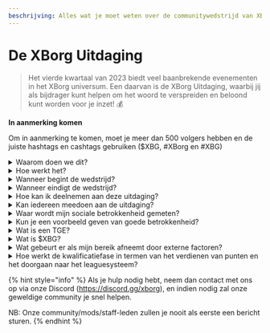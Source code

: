 ```yaml
---
beschrijving: Alles wat je moet weten over de communitywedstrijd van XBorg. Komt in september 2023
---
```


# De XBorg Uitdaging

> Het vierde kwartaal van 2023 biedt veel baanbrekende evenementen in het XBorg universum. Een daarvan is de XBorg Uitdaging, waarbij jij als bijdrager kunt helpen om het woord te verspreiden en beloond kunt worden voor je inzet! 💰

**In aanmerking komen**

Om in aanmerking te komen, moet je meer dan 500 volgers hebben en de juiste hashtags en cashtags gebruiken ($XBG, #XBorg en #XBG)

<details>

<summary>Waarom doen we dit?</summary>

Ons doel is om bekendheid te geven aan XBorg terwijl we onze fantastische community, producten en token laten zien. Het organiseren van een wedstrijd is onze gekozen methode om een plezierige en samenwerkende ervaring te bevorderen.

</details>

<details>

<summary>Hoe werkt het?</summary>

Doe uitgebreid mee terwijl je je houdt aan de [regels](rules-test.md) en de beste praktijken volgt (link naar beste praktijken). Je zult punten verzamelen op basis van de impact van je betrokkenheid, en hoe vaardiger je dit bereikt, hoe groter de beloningen die zowel jij als je league kunnen behalen.

</details>

<details>

<summary>Wanneer begint de wedstrijd?</summary>

De wedstrijd is gepland om te beginnen op 1 september of 30 september 2023, afhankelijk van onze voortgang.

</details>

<details>

<summary>Wanneer eindigt de wedstrijd?</summary>

De wedstrijd eindigt twee weken na het Token Generation Event ([TGE](./#wat-is-een-tge)), de specifieke datum hiervan wordt op een later tijdstip gecommuniceerd.

</details>

<details>

<summary>Hoe kan ik deelnemen aan deze uitdaging?</summary>

Als je voldoet aan de eis van meer dan 500 Twitter-volgers, worden punten toegekend op basis van je dagelijkse XBorg Influencers Engagement Rank op LunarCrush. Vergeet niet om #XBorg, $XBG of #XBG op te nemen in je tweets voor nauwkeurige herkenning.

</details>

<details>

<summary>Kan iedereen meedoen aan de uitdaging?</summary>

De uitdaging staat open voor iedereen, maar je punten worden alleen geteld als je minimaal 500 Twitter-volgers hebt.

</details>

<details>

<summary>Waar wordt mijn sociale betrokkenheid gemeten?</summary>

LunarCrush haalt gegevens rechtstreeks op van Twitter, waardoor we deze informatie kunnen extraheren en analyseren. Daarom richten we ons uitsluitend op het meten van je betrokkenheid op Twitter. Houd er rekening mee dat betrokkenheid op andere sociale platforms niet in overweging wordt genomen. Voor meer inzichten, bezoek [https://lunarcrush.com/faq.](https://lunarcrush.com/faq.)

</details>

<details>

<summary>Kun je een voorbeeld geven van goede betrokkenheid?</summary>

Effectieve betrokkenheid houdt in dat je boeiende inhoud creëert met behulp van hashtags, cashtags en emoji's. Voor verdere begeleiding kun je onze uitgebreide beste praktijken gids raadplegen: {LINK}

</details>

<details>

<summary>Wat is een TGE?</summary>

TGE staat voor "Token Generation Event", een term die voornamelijk wordt gebruikt in de blockchain- en cryptocurrency-sector.

**Wat gebeurt er tijdens een TGE?**

Een TGE houdt de creatie en distributie in van een nieuwe cryptocurrency of token aan vroege deelnemers, meestal om fondsen te werven voor een nieuw project. Dit proces houdt in dat het uitgevende bedrijf of de organisatie een vast aantal tokens toewijst aan de eerste supporters of investeerders.

**Hoe verschilt een TGE van een ICO?**

Hoewel zowel TGE's als ICO's (Initial Coin Offerings) methoden zijn om geld in te zamelen met behulp van tokens, worden de termen soms door elkaar gebruikt. Echter, insiders uit de industrie geven vaak de voorkeur aan "TGE" omdat het de generatie en distributie van tokens benadrukt, in plaats van het "aanbieden" of verkopen aspect.

</details>

<details>

<summary>Wat is $XBG?</summary>

[$XBG](../../06-or-token/xbg.md) is een digitale token gekoppeld aan het XBorg project.

</details>

<details>

<summary>Wat gebeurt er als mijn bereik afneemt door externe factoren?</summary>

Als je je betrokkenheid niet behoudt of vergroot, zal je influencer-rangorde dalen, wat resulteert in minder dagelijkse punten. De punten die je al hebt verdiend gaan echter niet verloren.

</details>

<details>

<summary>Hoe werkt de kwalificatiefase in termen van het verdienen van punten en het doorgaan naar het leaguesysteem?</summary>

Tijdens de kwalificatiefasen verzamelen deelnemers dagelijks punten en stijgen ze op de ranglijst. We zullen een definitieve ranglijst maken van zowel Kwalificatiefase 1 als Kwalificatiefase 2. Daarna, op basis van het totale aantal deelnemers en het succes van collectieve doelstellingen, zullen er plaatsen beschikbaar worden gesteld in verschillende Leagues. De beste presteerders van elke kwalificatiefase ontvangen vervolgens uitnodigingen om zich aan te sluiten bij de meest geschikte league op basis van hun vaardigheidsniveau.

Via deze leagues zal het inaugurele seizoen beginnen, met beloningen die te verleidelijk zijn om te negeren. Dit markeert het ware begin van het spel. Naast de aanzienlijke beloningen zou kwalificatie een belangrijk doel moeten zijn voor velen gedurende de kwalificatiefasen.

</details>

{% hint style="info" %}
Als je hulp nodig hebt, neem dan contact met ons op via onze Discord (https://discord.gg/xborg), en indien nodig zal onze geweldige community je snel helpen.

NB: Onze community/mods/staff-leden zullen je nooit als eerste een bericht sturen.
{% endhint %}